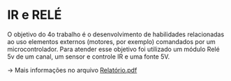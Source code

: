 # IR e RELÉ
O objetivo do 4o trabalho é o desenvolvimento de habilidades relacionadas ao 
uso elementos externos (motores, por exemplo) comandados por um 
microcontrolador. 
Para atender esse objetivo foi utilizado um módulo Relé 5v de um canal, um 
sensor e controle IR e uma fonte 5V. 

-> Mais informações no arquivo [Relatório.pdf](https://github.com/juniortlr/Trabalho-4/blob/main/Relat%C3%B3rio.pdf)
